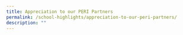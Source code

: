 ```yaml
---
title: Appreciation to our PERI Partners
permalink: /school-highlights/appreciation-to-our-peri-partners/
description: ""
---
```

